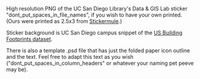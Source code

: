 High resolution PNG of the UC San Diego Library's Data & GIS Lab sticker "dont_put_spaces_in_file_names", if you wish to have your own printed. (Ours were printed as 2.5x3 from [Stickermule](https://www.stickermule.com/).)

Sticker background is UC San Diego campus snippet of the [US Building Footprints dataset](https://github.com/Microsoft/USBuildingFootprints).

There is also a template .psd file that has just the folded paper icon outline and the text. Feel free to adapt this text as you wish ("dont_put_spaces_in_column_headers" or whatever your naming pet peeve may be).
